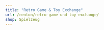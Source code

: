 ```yaml
---
title: "Retro Game & Toy Exchange"
url: /renton/retro-game-und-toy-exchange/
shop: Spielzeug
---
```

